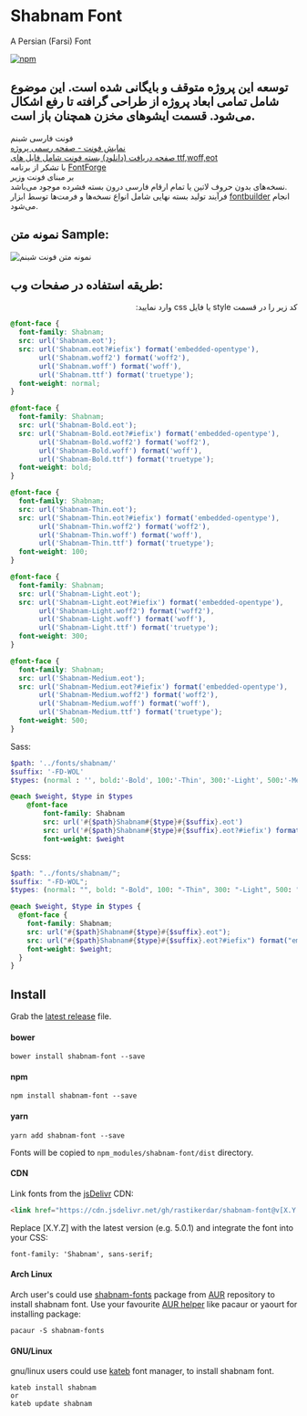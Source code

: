 # Shabnam Font
A Persian (Farsi) Font

[![npm](https://img.shields.io/npm/v/shabnam-font.svg)](https://www.npmjs.com/package/shabnam-font)

## توسعه این پروژه متوقف و بایگانی شده است. این موضوع شامل تمامی ابعاد پروژه از طراحی گرافته تا رفع اشکال می‌شود. قسمت ایشوهای مخزن همچنان باز است.

فونت فارسی شبنم  
[نمایش فونت - صفحه رسمی پروژه](https://rastikerdar.github.io/shabnam-font/)  
[صفحه دریافت (دانلود) بسته فونت شامل فایل های ttf,woff,eot](https://github.com/rastikerdar/shabnam-font/releases)  
با تشکر از برنامه [FontForge](https://fontforge.github.io)  
بر مبنای فونت [وزیر](https://rastikerdar.github.io/vazir-font)  
نسخه‌های بدون حروف لاتین یا تمام ارقام فارسی درون بسته فشرده موجود می‌باشد.  
فرآیند تولید بسته نهایی شامل انواع نسخه‌ها و فرمت‌ها توسط ابزار [fontbuilder](https://github.com/rastikerdar/fontbuilder) انجام می‌شود.

## نمونه متن Sample:
![نمونه متن فونت شبنم](./sample.png)

## طریقه استفاده در صفحات وب:

<p dir="rtl">
کد زیر را در قسمت style یا فایل css وارد نمایید:
</p>


```css
@font-face {
  font-family: Shabnam;
  src: url('Shabnam.eot');
  src: url('Shabnam.eot?#iefix') format('embedded-opentype'),
       url('Shabnam.woff2') format('woff2'),
       url('Shabnam.woff') format('woff'),
       url('Shabnam.ttf') format('truetype');
  font-weight: normal;
}

@font-face {
  font-family: Shabnam;
  src: url('Shabnam-Bold.eot');
  src: url('Shabnam-Bold.eot?#iefix') format('embedded-opentype'),
       url('Shabnam-Bold.woff2') format('woff2'),
       url('Shabnam-Bold.woff') format('woff'),
       url('Shabnam-Bold.ttf') format('truetype');
  font-weight: bold;
}

@font-face {
  font-family: Shabnam;
  src: url('Shabnam-Thin.eot');
  src: url('Shabnam-Thin.eot?#iefix') format('embedded-opentype'),
       url('Shabnam-Thin.woff2') format('woff2'),
       url('Shabnam-Thin.woff') format('woff'),
       url('Shabnam-Thin.ttf') format('truetype');
  font-weight: 100;
}

@font-face {
  font-family: Shabnam;
  src: url('Shabnam-Light.eot');
  src: url('Shabnam-Light.eot?#iefix') format('embedded-opentype'),
       url('Shabnam-Light.woff2') format('woff2'),
       url('Shabnam-Light.woff') format('woff'),
       url('Shabnam-Light.ttf') format('truetype');
  font-weight: 300;
}

@font-face {
  font-family: Shabnam;
  src: url('Shabnam-Medium.eot');
  src: url('Shabnam-Medium.eot?#iefix') format('embedded-opentype'),
       url('Shabnam-Medium.woff2') format('woff2'),
       url('Shabnam-Medium.woff') format('woff'),
       url('Shabnam-Medium.ttf') format('truetype');
  font-weight: 500;
}
```
Sass:
```sass
$path: '../fonts/shabnam/'
$suffix: '-FD-WOL'
$types: (normal : '', bold:'-Bold', 100:'-Thin', 300:'-Light', 500:'-Medium')

@each $weight, $type in $types
    @font-face
        font-family: Shabnam
        src: url('#{$path}Shabnam#{$type}#{$suffix}.eot')
        src: url('#{$path}Shabnam#{$type}#{$suffix}.eot?#iefix') format('embedded-opentype'), url('#{$path}Shabnam#{$type}#{$suffix}.woff2') format('woff2'), url('#{$path}Shabnam#{$type}#{$suffix}.woff') format('woff'), url('#{$path}Shabnam#{$type}#{$suffix}.ttf') format('truetype')
        font-weight: $weight
```

Scss:
```scss
$path: "../fonts/shabnam/";
$suffix: "-FD-WOL";
$types: (normal: "", bold: "-Bold", 100: "-Thin", 300: "-Light", 500: "-Medium");

@each $weight, $type in $types {
  @font-face {
    font-family: Shabnam;
    src: url("#{$path}Shabnam#{$type}#{$suffix}.eot");
    src: url("#{$path}Shabnam#{$type}#{$suffix}.eot?#iefix") format("embedded-opentype"), url("#{$path}Shabnam#{$type}#{$suffix}.woff2") format("woff2"), url("#{$path}Shabnam#{$type}#{$suffix}.woff") format("woff"), url("#{$path}Shabnam#{$type}#{$suffix}.ttf") format("truetype");
    font-weight: $weight;
  }
}
```

## Install

Grab the [latest release](https://github.com/rastikerdar/shabnam-font/releases/latest) file.

#### bower

```
bower install shabnam-font --save
```

#### npm
```
npm install shabnam-font --save
```

#### yarn
```
yarn add shabnam-font --save
```

Fonts will be copied to `npm_modules/shabnam-font/dist` directory.

#### CDN
Link fonts from the [jsDelivr](https://www.jsdelivr.com/) CDN:

```html
<link href="https://cdn.jsdelivr.net/gh/rastikerdar/shabnam-font@v[X.Y.Z]/dist/font-face.css" rel="stylesheet" type="text/css" />
```

Replace [X.Y.Z] with the latest version (e.g. 5.0.1) and integrate the font into your CSS:

```
font-family: 'Shabnam', sans-serif;
```

#### Arch Linux

Arch user's could use [shabnam-fonts](https://aur.archlinux.org/packages/shabnam-fonts/) package from [AUR](https://aur.archlinux.org/) repository to install shabnam font. Use your favourite [AUR helper](https://wiki.archlinux.org/index.php/AUR_helpers) like pacaur or yaourt for installing package:

```shell
pacaur -S shabnam-fonts
```

#### GNU/Linux
gnu/linux users could use [kateb](https://github.com/kiamazi/kateb) font manager, to install shabnam font.

```
kateb install shabnam
or
kateb update shabnam
```
